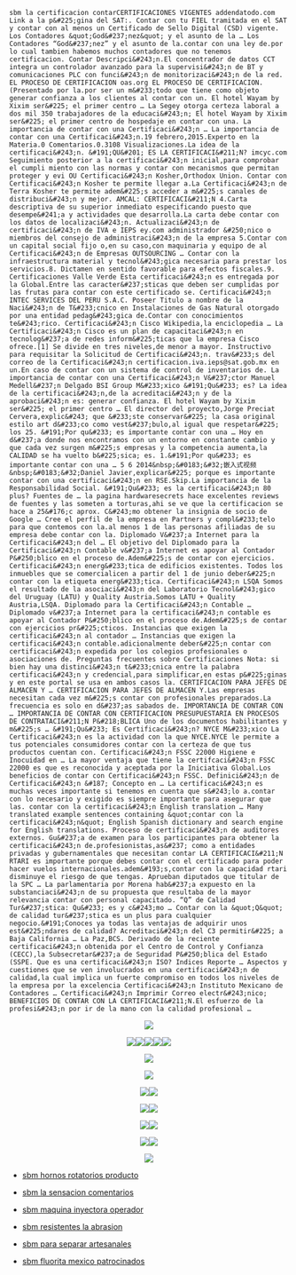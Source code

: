 
```
sbm la certificacion contarCERTIFICACIONES VIGENTES addendatodo.com Link a la p&#225;gina del SAT:. Contar con tu FIEL tramitada en el SAT y contar con al menos un Certificado de Sello Digital (CSD) vigente. Los Contadores &quot;God&#237;nez&quot; y el asunto de la … Los Contadores “God&#237;nez” y el asunto de la.contar con una ley de.por lo cual tambien habemos muchos contadores que no tenemos certificacion. Contar Descripci&#243;n.El concentrador de datos CCT integra un controlador avanzado para la supervisi&#243;n de BT y comunicaciones PLC con funci&#243;n de monitorizaci&#243;n de la red. EL PROCESO DE CERTIFICACION oas.org EL PROCESO DE CERTIFICACION.(Presentado por la.por ser un m&#233;todo que tiene como objeto generar confianza a los clientes al contar con un. El hotel Wayam by Xixim ser&#225; el primer centro … La Segey otorga certeza laboral a dos mil 350 trabajadores de la educaci&#243;n; El hotel Wayam by Xixim ser&#225; el primer centro de hospedaje en contar con una. La importancia de contar con una Certificaci&#243;n … La importancia de contar con una Certificaci&#243;n.19 febrero,2015.Experto en la Materia.0 Comentarios.0.3108 Visualizaciones.La idea de la certificaci&#243;n. &#191;QU&#201; ES LA CERTIFICACI&#211;N? imcyc.com Seguimiento posterior a la certificaci&#243;n inicial,para comprobar el cumpli miento con las normas y contar con mecanismos que permitan proteger y evi OU Certificaci&#243;n Kosher,Orthodox Union. Contar con Certificaci&#243;n Kosher te permite llegar a.La Certificaci&#243;n de Terra Kosher te permite adem&#225;s acceder a m&#225;s canales de distribuci&#243;n y mejor. AMCAL: CERTIFICACI&#211;N 4.Carta descriptiva de su superior inmediato especificando puesto que desempe&#241;a y actividades que desarrolla.La carta debe contar con los datos de localizaci&#243;n. Actualizaci&#243;n de certificaci&#243;n de IVA e IEPS ey.com administrador &#250;nico o miembros del consejo de administraci&#243;n de la empresa 5.Contar con un capital social fijo o,en su caso,con maquinaria y equipo de al Certificaci&#243;n de Empresas OUTSOURCING … Contar con la infraestructura material y tecnol&#243;gica necesaria para prestar los servicios.8. Dictamen en sentido favorable para efectos fiscales.9. Certificaciones Valle Verde Esta certificaci&#243;n es entregada por la Global.Entre las caracter&#237;sticas que deben ser cumplidas por las frutas para contar con este certificado se. Certificaci&#243;n INTEC SERVICES DEL PERU S.A.C. Poseer Titulo a nombre de la Naci&#243;n de T&#233;cnico en Instalaciones de Gas Natural otorgado por una entidad pedag&#243;gica de.Contar con conocimientos te&#243;rico. Certificaci&#243;n Cisco Wikipedia,la enciclopedia … La Certificaci&#243;n Cisco es un plan de capacitaci&#243;n en tecnolog&#237;a de redes inform&#225;ticas que la empresa Cisco ofrece.[1] Se divide en tres niveles,de menor a mayor. Instructivo para requisitar la Solicitud de Certificaci&#243;n. trav&#233;s del correo de la Certificaci&#243;n certificacion.iva.ieps@sat.gob.mx en un.En caso de contar con un sistema de control de inventarios de. La importancia de contar con una Certificaci&#243;n V&#237;ctor Manuel Medell&#237;n Delgado BSI Group M&#233;xico &#191;Qu&#233; es? La idea de la certificaci&#243;n,de la acreditaci&#243;n y de la aprobaci&#243;n es: generar confianza. El hotel Wayam by Xixim ser&#225; el primer centro … El director del proyecto,Jorge Preciat Cervera,explic&#243; que &#233;ste conservar&#225; la casa original estilo art d&#233;co como vest&#237;bulo,al igual que respetar&#225; los 25. &#191;Por qu&#233; es importante contar con una … Hoy en d&#237;a donde nos encontramos con un entorno en constante cambio y que cada vez surgen m&#225;s empresas y la competencia aumenta,la CALIDAD se ha vuelto b&#225;sica; es. 1.&#191;Por qu&#233; es importante contar con una … 5 6 2014&nbsp;&#0183;&#32;嵌入式视频&nbsp;&#0183;&#32;Daniel Javier,explicar&#225; porque es importante contar con una certificaci&#243;n en RSE.Skip.La importancia de la Responsabilidad Social. &#191;Qu&#233; es la certificaci&#243;n 80 plus? Fuentes de … la pagina hardwaresecrets hace excelentes reviews de fuentes y las someten a torturas,ahi se ve que la certificacion se hace a 25&#176;c aprox. C&#243;mo obtener la insignia de socio de Google … Cree el perfil de la empresa en Partners y compl&#233;telo para que contemos con la.al menos 1 de las personas afiliadas de su empresa debe contar con la. Diplomado V&#237;a Internet para la Certificaci&#243;n del … El objetivo del Diplomado para la Certificaci&#243;n Contable v&#237;a Internet es apoyar al Contador P&#250;blico en el proceso de.Adem&#225;s de contar con ejercicios. Certificaci&#243;n energ&#233;tica de edificios existentes. Todos los inmuebles que se comercialicen a partir del 1 de junio deber&#225;n contar con la etiqueta energ&#233;tica. Certificaci&#243;n LSQA Somos el resultado de la asociaci&#243;n del Laboratorio Tecnol&#243;gico del Uruguay (LATU) y Quality Austria.Somos LATU + Quality Austria,LSQA. Diplomado para la Certificaci&#243;n Contable … Diplomado v&#237;a Internet para la certificaci&#243;n contable es apoyar al Contador P&#250;blico en el proceso de.Adem&#225;s de contar con ejercicios pr&#225;cticos. Instancias que exigen la certificaci&#243;n al contador … Instancias que exigen la certificaci&#243;n contable.adicionalmente deber&#225;n contar con certificaci&#243;n expedida por los colegios profesionales o asociaciones de. Preguntas frecuentes sobre Certificaciones Nota: si bien hay una distinci&#243;n t&#233;cnica entre la palabra certificaci&#243;n y credencial,para simplificar,en estas p&#225;ginas y en este portal se usa en ambos casos la. CERTIFICACION PARA JEFES DE ALMACEN Y … CERTIFICACION PARA JEFES DE ALMACEN Y.Las empresas necesitan cada vez m&#225;s contar con profesionales preparados.La frecuencia es solo en d&#237;as sabados de. IMPORTANCIA DE CONTAR CON … IMPORTANCIA DE CONTAR CON CERTIFICACION PRESUPUESTARIA EN PROCESOS DE CONTRATACI&#211;N P&#218;BLICA Uno de los documentos habilitantes y m&#225;s … &#191;Qu&#233; Es Certificaci&#243;n? NYCE M&#233;xico La Certificaci&#243;n es la actividad con la que NYCE.NYCE le permite a tus potenciales consumidores contar con la certeza de que tus productos cuentan con. Certificaci&#243;n FSSC 22000 Higiene e Inocuidad en … La mayor ventaja que tiene la certifcaci&#243;n FSSC 22000 es que es reconocida y aceptada por la Iniciativa Global.Los beneficios de contar con Certificaci&#243;n FSSC. Definici&#243;n de Certificaci&#243;n &#187; Concepto en … La certificaci&#243;n es muchas veces importante si tenemos en cuenta que s&#243;lo a.contar con lo necesario y exigido es siempre importante para asegurar que las. contar con la certificaci&#243;n English translation … Many translated example sentences containing &quot;contar con la certificaci&#243;n&quot; English Spanish dictionary and search engine for English translations. Proceso de certificaci&#243;n de auditores externos. Gu&#237;a de examen para los participantes para obtener la certificaci&#243;n de.profesionistas,as&#237; como a entidades privadas y gubernamentales que necesitan contar LA CERTIFICACI&#211;N RTARI es importante porque debes contar con el certificado para poder hacer vuelos internacionales.adem&#193;s,contar con la capacidad rtari disminuye el riesgo de que tengas. Aprueban diputados que titular de la SPC … La parlamentaria por Morena hab&#237;a expuesto en la substanciaci&#243;n de su propuesta que resultaba de la mayor relevancia contar con personal capacitado. “Q” de Calidad Tur&#237;stica: Qu&#233; es y c&#243;mo … Contar con la &quot;Q&quot; de calidad tur&#237;stica es un plus para cualquier negocio.&#191;Conoces ya todas las ventajas de adquirir unos est&#225;ndares de calidad? Acreditaci&#243;n del C3 permitir&#225; a Baja California … La Paz,BCS. Derivado de la reciente certificaci&#243;n obtenida por el Centro de Control y Confianza (CECC),la Subsecretar&#237;a de Seguridad P&#250;blica del Estado (SSPE. Que es una certificaci&#243;n ISO? Indices Reporte … Aspectos y cuestiones que se ven involucrados en una certificaci&#243;n de calidad,la cual implica un fuerte compromiso en todos los niveles de la empresa por la excelencia Certificaci&#243;n Instituto Mexicano de Contadores … Certificaci&#243;n Imprimir Correo electr&#243;nico; BENEFICIOS DE CONTAR CON LA CERTIFICACI&#211;N.El esfuerzo de la profesi&#243;n por ir de la mano con la calidad profesional … 
```

<div align="center">

<a href="https://es-crusher.shibang-china.com/github&k=sbm+la+certificacion+contar"><img src="https://static.shibang-china.com/es/crusher/logo.jpg"></a>

<a href="https://es-crusher.shibang-china.com/github&k=sbm+la+certificacion+contar"><img src="https://static.shibang-china.com/es/crusher/index.jpg"></a><a href="https://es-crusher.shibang-china.com/material.htmlgithub&k=sbm+la+certificacion+contar"><img src="https://static.shibang-china.com/es/crusher/material.jpg"></a><a href="https://es-crusher.shibang-china.com/application.htmlgithub&k=sbm+la+certificacion+contar"><img src="https://static.shibang-china.com/es/crusher/application.jpg"></a><a href="https://es-crusher.shibang-china.com/aboutus.htmlgithub&k=sbm+la+certificacion+contar"><img src="https://static.shibang-china.com/es/crusher/aboutus.jpg"></a><a href="https://es-crusher.shibang-china.com/contact.htmlgithub&k=sbm+la+certificacion+contar"><img src="https://static.shibang-china.com/es/crusher/contact.jpg"></a>

<a href="https://es-crusher.shibang-china.com/github&k=sbm+la+certificacion+contar"><img src="https://static.shibang-china.com/es/crusher/banner.jpg"></a>

<a href="https://swt.shibang-china.com/github&k=sbm+la+certificacion+contar"><img src="https://static.shibang-china.com/es/crusher/text.jpg"></a>

<a href="https://swt.shibang-china.com/github&k=sbm+la+certificacion+contar"><img src="https://static.shibang-china.com/es/crusher/chat.jpg"></a><a href="https://es-crusher.shibang-china.com/contact.htmlgithub&k=sbm+la+certificacion+contar"><img src="https://static.shibang-china.com/es/crusher/message.jpg"></a>

<a href="https://es-crusher.shibang-china.com/products/pe.htmlgithub&k=sbm+la+certificacion+contar"><img src="https://static.shibang-china.com/es/crusher/pe.jpg"></a><a href="https://es-crusher.shibang-china.com/products/pf.htmlgithub&k=sbm+la+certificacion+contar"><img src="https://static.shibang-china.com/es/crusher/pf.jpg"></a>

<a href="https://es-crusher.shibang-china.com/products/hpt.htmlgithub&k=sbm+la+certificacion+contar"><img src="https://static.shibang-china.com/es/crusher/hpt.jpg"></a><a href="https://es-crusher.shibang-china.com/products/vsi.htmlgithub&k=sbm+la+certificacion+contar"><img src="https://static.shibang-china.com/es/crusher/vsi.jpg"></a>

<a href="https://es-crusher.shibang-china.com/products/klv.htmlgithub&k=sbm+la+certificacion+contar"><img src="https://static.shibang-china.com/es/crusher/klv.jpg"></a><a href="https://es-crusher.shibang-china.com/products/portable.htmlgithub&k=sbm+la+certificacion+contar"><img src="https://static.shibang-china.com/es/crusher/portable.jpg"></a>

<a href="https://swt.shibang-china.com/github&k=sbm+la+certificacion+contar"><img src="https://static.shibang-china.com/es/crusher/case.jpg"></a>

</div>


* [sbm hornos rotatorios producto](sbm%20hornos%20rotatorios%20producto.md)

* [sbm la sensacion comentarios](sbm%20la%20sensacion%20comentarios.md)

* [sbm maquina inyectora operador](sbm%20maquina%20inyectora%20operador.md)

* [sbm resistentes la abrasion](sbm%20resistentes%20la%20abrasion.md)

* [sbm para separar artesanales](sbm%20para%20separar%20artesanales.md)

* [sbm fluorita mexico patrocinados](sbm%20fluorita%20mexico%20patrocinados.md)
